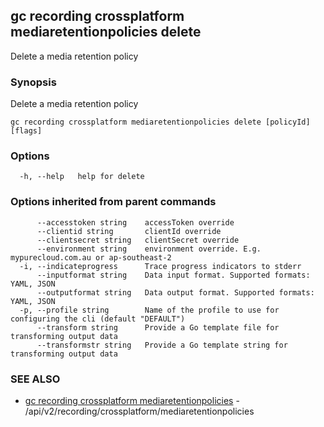 ## gc recording crossplatform mediaretentionpolicies delete

Delete a media retention policy

### Synopsis

Delete a media retention policy

```
gc recording crossplatform mediaretentionpolicies delete [policyId] [flags]
```

### Options

```
  -h, --help   help for delete
```

### Options inherited from parent commands

```
      --accesstoken string    accessToken override
      --clientid string       clientId override
      --clientsecret string   clientSecret override
      --environment string    environment override. E.g. mypurecloud.com.au or ap-southeast-2
  -i, --indicateprogress      Trace progress indicators to stderr
      --inputformat string    Data input format. Supported formats: YAML, JSON
      --outputformat string   Data output format. Supported formats: YAML, JSON
  -p, --profile string        Name of the profile to use for configuring the cli (default "DEFAULT")
      --transform string      Provide a Go template file for transforming output data
      --transformstr string   Provide a Go template string for transforming output data
```

### SEE ALSO

* [gc recording crossplatform mediaretentionpolicies](gc_recording_crossplatform_mediaretentionpolicies.html)	 - /api/v2/recording/crossplatform/mediaretentionpolicies


